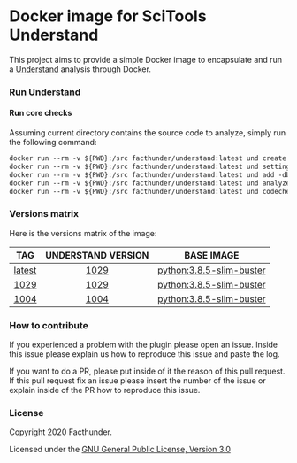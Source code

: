 # Docker image for SciTools Understand

This project aims to provide a simple Docker image to encapsulate and run a [Understand](https://scitools.com/features/) analysis through Docker.

### Run Understand

#### Run core checks
Assuming current directory contains the source code to analyze, simply run the following command:
```Dockerfile
docker run --rm -v ${PWD}:/src facthunder/understand:latest und create -languages c++ -db understand-database.udb
docker run --rm -v ${PWD}:/src facthunder/understand:latest und settings -AddMode Relative -db understand-database.udb
docker run --rm -v ${PWD}:/src facthunder/understand:latest und add -db understand-database.udb .
docker run --rm -v ${PWD}:/src facthunder/understand:latest und analyze -db understand-database.udb
docker run --rm -v ${PWD}:/src facthunder/understand:latest und codecheck -flattentree -db understand-database.udb UnderstandCodecheckConfiguration.ini .
```

### Versions matrix
Here is the versions matrix of the image:

|                            TAG                             |                                       UNDERSTAND VERSION                                           |                           BASE IMAGE                        |
|:----------------------------------------------------------:|:--------------------------------------------------------------------------------------------------:|:-----------------------------------------------------------:|
|  [latest](https://hub.docker.com/r/facthunder/understand)  | [1029](http://builds.scitools.com/all_builds/b1004/Understand/Understand-5.1.1029-Linux-64bit.tgz) | [python:3.8.5-slim-buster](https://hub.docker.com/_/python) |
|   [1029](https://hub.docker.com/r/facthunder/understand)   | [1029](http://builds.scitools.com/all_builds/b1029/Understand/Understand-5.1.1029-Linux-64bit.tgz) | [python:3.8.5-slim-buster](https://hub.docker.com/_/python) |
|   [1004](https://hub.docker.com/r/facthunder/understand)   | [1004](http://builds.scitools.com/all_builds/b1004/Understand/Understand-5.1.1004-Linux-64bit.tgz) | [python:3.8.5-slim-buster](https://hub.docker.com/_/python) |

### How to contribute
If you experienced a problem with the plugin please open an issue. Inside this issue please explain us how to reproduce this issue and paste the log.

If you want to do a PR, please put inside of it the reason of this pull request. If this pull request fix an issue please insert the number of the issue or explain inside of the PR how to reproduce this issue.

### License
Copyright 2020 Facthunder.

Licensed under the [GNU General Public License, Version 3.0](https://www.gnu.org/licenses/gpl.txt)

